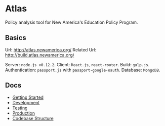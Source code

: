 # Atlas

Policy analysis tool for New America's Education Policy Program.

## Basics

Url: http://atlas.newamerica.org/
Related Url: http://build.atlas.newamerica.org/

Server: ``node.js v0.12.2``.
Client: ``React.js``, ``react-router``.
Build: ``gulp.js``.
Authentication: ``passport.js`` with ``passport-google-oauth``.
Database: ``MongoDB``.

## Docs

* [Getting Started](/docs/getting_started.md)
* [Development](/docs/development.md)
* [Testing](/docs/testing.md)
* [Production](/docs/production.md)
* [Codebase Structure](/docs/codebase_structure.md)